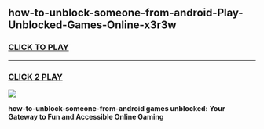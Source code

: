 
## how-to-unblock-someone-from-android-Play-Unblocked-Games-Online-x3r3w
<h3>
<a href="https://premium76.site?title=how-to-unblock-someone-from-android&ref=25A">CLICK TO PLAY</a></h3>
<hr>

<h3>
<a href="https://premium76.site?title=how-to-unblock-someone-from-android&ref=25A">CLICK 2 PLAY</a>
  
</h3>

<a href="https://premium76.site?title=how-to-unblock-someone-from-android&ref=25A"><img src="https://clearcache.store/games.png"></a>


**how-to-unblock-someone-from-android games unblocked: Your Gateway to Fun and Accessible Online Gaming**

